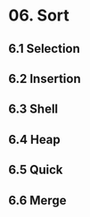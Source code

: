 # 06. Sort

## 6.1 Selection

## 6.2 Insertion

## 6.3 Shell

## 6.4 Heap

## 6.5 Quick

## 6.6 Merge